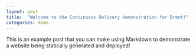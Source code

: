 ```yaml
---
layout: post
title:  "Welcome to the Continuous Delivery demonstration for Brent!"
categories: demo
---
```


This is an example post that you can make using Markdown to demonstrate a website being statically generated and deployed!
